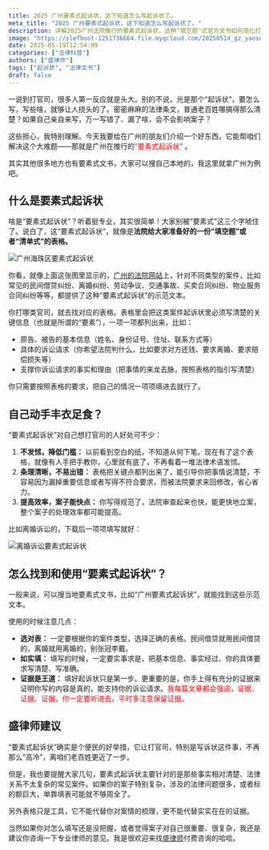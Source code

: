 ```yaml
---
title: 2025 广州要素式起诉状，这下知道怎么写起诉状了。
meta_title: "2025 广州要素式起诉状，这下知道怎么写起诉状了。"
description: 详解2025广州法院推行的要素式起诉状，这种"填空题"式官方文书如何简化打官司流程。深度剖析要素式起诉状的结构特点、适用范围及获取渠道，提供民间借贷、离婚纠纷、劳动争议等常见案件的实用填写指南。了解这一便民举措如何降低诉讼门槛、提高立案效率，以及使用时的关键注意事项。盛律师提醒：复杂案件仍需专业指导，证据永远是诉讼制胜的关键。自助诉讼必备参考资料。
image: "https://slefboot-1251736664.file.myqcloud.com/20250514_gz_yaosu.webp"
date: 2025-05-19T12:54:09
categories: ["法律科普"]
authors: ["盛律师"]
tags: ["起诉状", "法律文书"]
draft: false
---
```


一说到打官司，很多人第一反应就是头大。别的不说，光是那个“起诉状”，要怎么写，写些啥，就够让人挠头的了。密密麻麻的法律条文，普通老百姓哪搞得那么清楚？如果自己亲自来写，万一写错了、漏了啥，会不会影响案子？

这些担心，我特别理解。今天我要给在广州的朋友们介绍一个好东西，它能帮咱们解决这个大难题——那就是广州在推行的<span style="color: red;">“要素式起诉状”</span> 。

其实其他很多地方也有要素式文书，大家可以搜自己本地的，我这里就拿广州为例吧。

## 什么是要素式起诉状

啥是“要素式起诉状”？听着挺专业，其实很简单！大家别被“要素式”这三个字唬住了。说白了，这“要素式起诉状”，就像是**法院给大家准备好的一份“填空题”或者“清单式”的表格。**

![广州海珠区要素式起诉状](https://slefboot-1251736664.file.myqcloud.com/20250514_gz_yaosu.webp)

你看，就像上面这张图里显示的，[广州的法院网站](https://www.gzhzcourt.gov.cn/news/50016551.cshtml)上，针对不同类型的案件，比如常见的民间借贷纠纷、离婚纠纷、劳动争议、交通事故、买卖合同纠纷、物业服务合同纠纷等等，都提供了这种“要素式起诉状”的示范文本。

你打哪类官司，就去找对应的表格。表格里会把这类案件起诉状里必须写清楚的关键信息（也就是所谓的“要素”），一项一项都列出来，比如：

* 原告、被告的基本信息（姓名、身份证号、住址、联系方式等）
* 具体的诉讼请求（你希望法院判什么，比如要求对方还钱、要求离婚、要求赔偿损失等）
* 支撑你诉讼请求的事实和理由（把事情的来龙去脉，按照表格的指引写清楚）

你只需要按照表格的要求，把自己的情况一项项填进去就行了。

## 自己动手丰衣足食？

“要素式起诉状”对自己想打官司的人好处可不少：

1.  **不发怵，降低门槛：** 以前看到空白的纸，不知道从何下笔。现在有了这个表格，就像有人手把手教你，心里就有底了，不再看着一堆法律术语发怵。
2.  **条理清晰，不易出错：** 表格把关键点都列出来了，能引导你把事情说清楚，不容易因为漏掉重要信息或者写得不符合要求，而被法院要求来回修改，省心省力。
3.  **提高效率，案子能快点：** 你写得规范了，法院审查起来也快，能更快地立案，整个案子的处理效率都可能提高。

比如离婚诉讼的，下载后一项项填写就好：

![离婚诉讼要素式起诉状](https://slefboot-1251736664.file.myqcloud.com/20250514_gz_yaosu_lihun.webp)

## 怎么找到和使用“要素式起诉状”？

一般来说，可以搜当地要素式文书，比如“广州要素式起诉状”，就能找到这些示范文本。

使用的时候注意几点：

* **选对表：** 一定要根据你的案件类型，选择正确的表格。民间借贷就用民间借贷的，离婚就用离婚的，别张冠李戴。
* **如实填：** 填写的时候，一定要实事求是，把基本信息、事实经过、你的具体要求写清楚、写准确。
* **证据是王道：** 填好起诉状只是第一步。更重要的是，你手上得有充分的证据来证明你写的内容是真的，能支持你的诉讼请求。<span style="color: red;">我每篇文章都会强调，证据、证据、证据，你一定要听进去，平时多注意保留证据。</span>

## 盛律师建议

“要素式起诉状”确实是个便民的好举措，它让打官司，特别是写诉状这件事，不再那么“高冷”，离咱们老百姓更近了一步。

但是，我也要提醒大家几句，要素式起诉状主要针对的是那些事实相对清楚、法律关系不太复杂的常见案件。如果你的案子特别复杂，涉及的法律问题很多，或者标的额巨大，单靠填表可能就不够周全了。

另外表格只是工具，它不能代替你对案情的梳理，更不能代替实实在在的证据。

当然如果你对怎么填写还是没把握，或者觉得案子对自己很重要、很复杂，我还是建议你咨询一下专业律师的意见。我是很欢迎来找[盛律师](https://www.shenglvshi.cn/contact)付费咨询的哈哈。